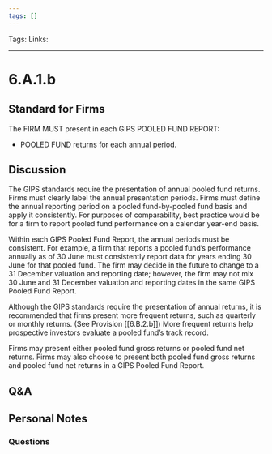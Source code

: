 ```yaml
---
tags: []
---
```

Tags:
Links: 
___
# 6.A.1.b
## Standard for Firms
The FIRM MUST present in each GIPS POOLED FUND REPORT:
- POOLED FUND returns for each annual period.
## Discussion
The GIPS standards require the presentation of annual pooled fund returns. Firms must clearly label the annual presentation periods. Firms must define the annual reporting period on a pooled fund-by-pooled fund basis and apply it consistently. For purposes of comparability, best practice would be for a firm to report pooled fund performance on a calendar year-end basis.

Within each GIPS Pooled Fund Report, the annual periods must be consistent. For example, a firm that reports a pooled fund’s performance annually as of 30 June must consistently report data for years ending 30 June for that pooled fund. The firm may decide in the future to change to a 31 December valuation and reporting date; however, the firm may not mix 30 June and 31 December valuation and reporting dates in the same GIPS Pooled Fund Report.

Although the GIPS standards require the presentation of annual returns, it is recommended that firms present more frequent returns, such as quarterly or monthly returns. (See Provision [[6.B.2.b]]) More frequent returns help prospective investors evaluate a pooled fund’s track record.

Firms may present either pooled fund gross returns or pooled fund net returns. Firms may also choose to present both pooled fund gross returns and pooled fund net returns in a GIPS Pooled Fund Report.
## Q&A

## Personal Notes

### Questions